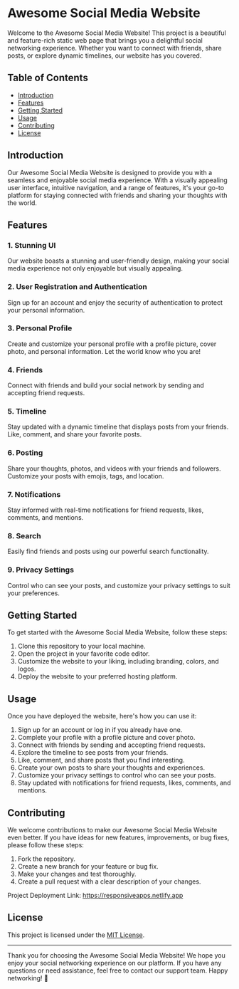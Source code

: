 # Awesome Social Media Website

Welcome to the Awesome Social Media Website! This project is a beautiful and feature-rich static web page that brings you a delightful social networking experience. Whether you want to connect with friends, share posts, or explore dynamic timelines, our website has you covered.


## Table of Contents

- [Introduction](#introduction)
- [Features](#features)
- [Getting Started](#getting-started)
- [Usage](#usage)
- [Contributing](#contributing)
- [License](#license)

## Introduction

Our Awesome Social Media Website is designed to provide you with a seamless and enjoyable social media experience. With a visually appealing user interface, intuitive navigation, and a range of features, it's your go-to platform for staying connected with friends and sharing your thoughts with the world.

## Features

### 1. Stunning UI

Our website boasts a stunning and user-friendly design, making your social media experience not only enjoyable but visually appealing.

### 2. User Registration and Authentication

Sign up for an account and enjoy the security of authentication to protect your personal information.

### 3. Personal Profile

Create and customize your personal profile with a profile picture, cover photo, and personal information. Let the world know who you are!

### 4. Friends

Connect with friends and build your social network by sending and accepting friend requests.

### 5. Timeline

Stay updated with a dynamic timeline that displays posts from your friends. Like, comment, and share your favorite posts.

### 6. Posting

Share your thoughts, photos, and videos with your friends and followers. Customize your posts with emojis, tags, and location.

### 7. Notifications

Stay informed with real-time notifications for friend requests, likes, comments, and mentions.

### 8. Search

Easily find friends and posts using our powerful search functionality.

### 9. Privacy Settings

Control who can see your posts, and customize your privacy settings to suit your preferences.

## Getting Started

To get started with the Awesome Social Media Website, follow these steps:

1. Clone this repository to your local machine.
2. Open the project in your favorite code editor.
3. Customize the website to your liking, including branding, colors, and logos.
4. Deploy the website to your preferred hosting platform.

## Usage

Once you have deployed the website, here's how you can use it:

1. Sign up for an account or log in if you already have one.
2. Complete your profile with a profile picture and cover photo.
3. Connect with friends by sending and accepting friend requests.
4. Explore the timeline to see posts from your friends.
5. Like, comment, and share posts that you find interesting.
6. Create your own posts to share your thoughts and experiences.
7. Customize your privacy settings to control who can see your posts.
8. Stay updated with notifications for friend requests, likes, comments, and mentions.

## Contributing

We welcome contributions to make our Awesome Social Media Website even better. If you have ideas for new features, improvements, or bug fixes, please follow these steps:

1. Fork the repository.
2. Create a new branch for your feature or bug fix.
3. Make your changes and test thoroughly.
4. Create a pull request with a clear description of your changes.

Project Deployment Link: https://responsiveapps.netlify.app
## License

This project is licensed under the [MIT License](LICENSE.md).

---

Thank you for choosing the Awesome Social Media Website! We hope you enjoy your social networking experience on our platform. If you have any questions or need assistance, feel free to contact our support team. Happy networking! 🌟


